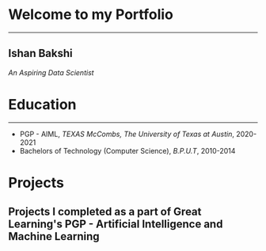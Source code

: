 # Welcome to my Portfolio
---

## Ishan Bakshi
*An Aspiring Data Scientist*

# Education
---
* PGP - AIML, *TEXAS McCombs, The University of Texas at Austin*, 2020-2021
* Bachelors of Technology (Computer Science), *B.P.U.T*, 2010-2014

# Projects 
## Projects I completed as a part of Great Learning's PGP - Artificial Intelligence and Machine Learning
